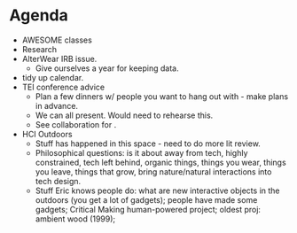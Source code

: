 # Agenda
- AWESOME classes
- Research
- AlterWear IRB issue.
  - Give ourselves a year for keeping data.
- tidy up calendar.
- TEI conference advice
  - Plan a few dinners w/ people you want to hang out with - make plans in advance.
  - We can all present. Would need to rehearse this.
  - See collaboration for .
- HCI Outdoors
  - Stuff has happened in this space - need to do more lit review.
  - Philosophical questions: is it about away from tech, highly constrained, tech left behind, organic things, things you wear, things you leave, things that grow, bring nature/natural interactions into tech design.
  - Stuff Eric knows people do: what are new interactive objects in the outdoors (you get a lot of gadgets); people have made some gadgets; Critical Making human-powered project; oldest proj: ambient wood (1999); 

